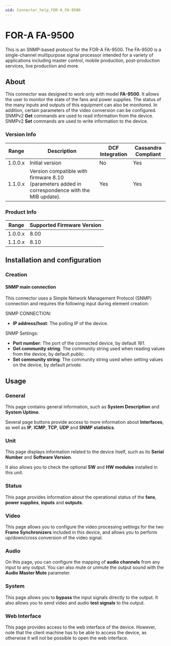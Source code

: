 ```yaml
---
uid: Connector_help_FOR-A_FA-9500
---
```


# FOR-A FA-9500

This is an SNMP-based protocol for the FOR-A FA-9500. The FA-9500 is a single-channel multipurpose signal processor intended for a variety of applications including master control, mobile production, post-production services, live production and more.

## About

This connector was designed to work only with model **FA-9500**. It allows the user to monitor the state of the fans and power supplies. The status of the many inputs and outputs of this equipment can also be monitored. In addition, certain parameters of the video conversion can be configured. SNMPv2 **Get** commands are used to read information from the device. SNMPv2 **Set** commands are used to write information to the device.

### Version Info

| Range   | Description                                                                                     | DCF Integration | Cassandra Compliant |
|---------|-------------------------------------------------------------------------------------------------|-----------------|---------------------|
| 1.0.0.x | Initial version                                                                                 | No              | Yes                 |
| 1.1.0.x | Version compatible with firmware 8.10 (parameters added in correspondence with the MIB update). | Yes             | Yes                 |

### Product Info

| Range   | Supported Firmware Version |
|---------|----------------------------|
| 1.0.0.x | 8.00                       |
| 1.1.0.x | 8.10                       |

## Installation and configuration

### Creation

#### SNMP main connection

This connector uses a Simple Network Management Protocol (SNMP) connection and requires the following input during element creation:

SNMP CONNECTION:

- **IP address/host**: The polling IP of the device.

SNMP Settings:

- **Port number**: The port of the connected device, by default *161*.
- **Get community string**: The community string used when reading values from the device, by default *public*.
- **Set community string**: The community string used when setting values on the device, by default *private*.

## Usage

### General

This page contains general information, such as **System Description** and **System Uptime**.

Several page buttons provide access to more information about **Interfaces**, as well as **IP**, **ICMP**, **TCP**, **UDP** and **SNMP** **statistics**.

### Unit

This page displays information related to the device itself, such as its **Serial Number** and **Software Version**.

It also allows you to check the optional **SW** and **HW** **modules** installed in this unit.

### Status

This page provides information about the operational status of the **fans**, **power supplies**, **inputs** and **outputs**.

### Video

This page allows you to configure the video processing settings for the two **Frame Synchronizers** included in this device, and allows you to perform up/down/cross conversion of the video signal.

### Audio

On this page, you can configure the mapping of **audio channels** from any input to any output. You can also mute or unmute the output sound with the **Audio Master Mute** parameter.

### System

This page allows you to **bypass** the input signals directly to the output. It also allows you to send video and audio **test signals** to the output.

### Web Interface

This page provides access to the web interface of the device. However, note that the client machine has to be able to access the device, as otherwise it will not be possible to open the web interface.
